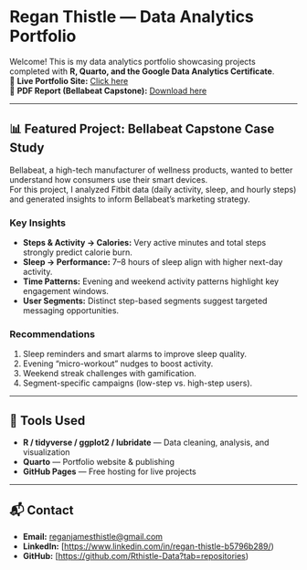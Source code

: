 # Regan Thistle — Data Analytics Portfolio

Welcome! This is my data analytics portfolio showcasing projects completed with **R, Quarto, and the Google Data Analytics Certificate**.  
🚀 **Live Portfolio Site:** [Click here](https://rthistle-data.github.io/regan-portfolio/)  
📄 **PDF Report (Bellabeat Capstone):** [Download here](Bellabeat_Report.pdf)

---

## 📊 Featured Project: Bellabeat Capstone Case Study
Bellabeat, a high-tech manufacturer of wellness products, wanted to better understand how consumers use their smart devices.  
For this project, I analyzed Fitbit data (daily activity, sleep, and hourly steps) and generated insights to inform Bellabeat’s marketing strategy.

### Key Insights
- **Steps & Activity → Calories:** Very active minutes and total steps strongly predict calorie burn.  
- **Sleep → Performance:** 7–8 hours of sleep align with higher next-day activity.  
- **Time Patterns:** Evening and weekend activity patterns highlight key engagement windows.  
- **User Segments:** Distinct step-based segments suggest targeted messaging opportunities.  

### Recommendations
1. Sleep reminders and smart alarms to improve sleep quality.  
2. Evening “micro-workout” nudges to boost activity.  
3. Weekend streak challenges with gamification.  
4. Segment-specific campaigns (low-step vs. high-step users).  

---

## 🔧 Tools Used
- **R / tidyverse / ggplot2 / lubridate** — Data cleaning, analysis, and visualization  
- **Quarto** — Portfolio website & publishing  
- **GitHub Pages** — Free hosting for live projects  

---

## 📬 Contact
- **Email:** reganjamesthistle@gmail.com  
- **LinkedIn:** [https://www.linkedin.com/in/regan-thistle-b5796b289/)  
- **GitHub:** [https://github.com/Rthistle-Data?tab=repositories)
